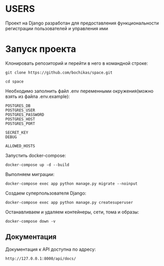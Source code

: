 # USERS

Проект на Django разработан для предоставления функциональности регистрации пользователей и управления ими

# <a name="Запуск_проекта">Запуск проекта</a>

Клонировать репозиторий и перейти в него в командной строке:
```git
git clone https://github.com/bochikas/space.git
```
```git
cd space
```

Необходимо заполнить файл .env переменными окружения(можно взять из файла .env.example):

```
POSTGRES_DB
POSTGRES_USER
POSTGRES_PASSWORD
POSTGRES_HOST
POSTGRES_PORT

SECRET_KEY
DEBUG

ALLOWED_HOSTS
```

Запустить docker-compose:
```
docker-compose up -d --build
```
Выполняем миграции:
```
docker-compose exec app python manage.py migrate --noinput
```
Создаем суперпользователя Django:
```
docker-compose exec app python manage.py createsuperuser
```
Останавливаем и удаляем контейнеры, сети, тома и образы:
```
docker-compose down -v
```

## Документация

Документация к API доступна по адресу:
```
http://127.0.0.1:8000/api/docs/
```